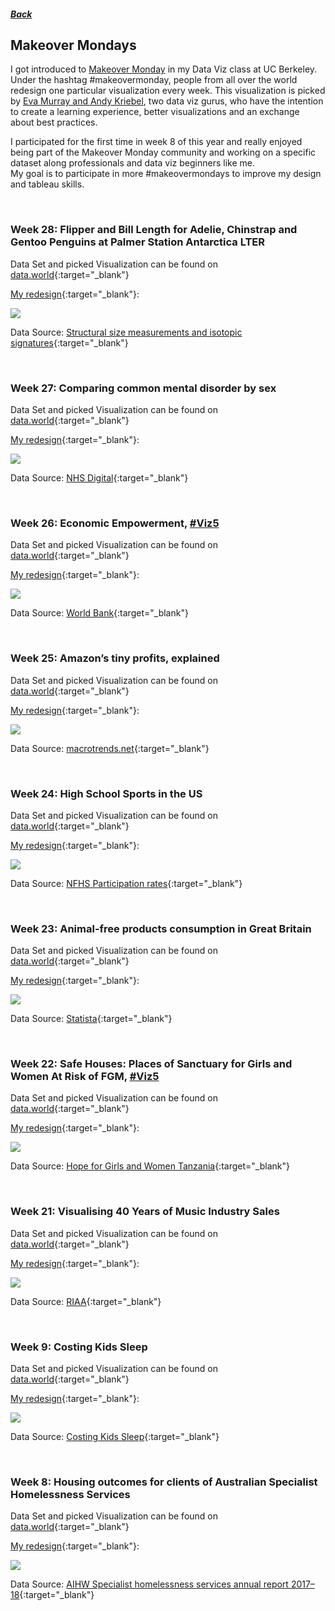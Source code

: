 ##### [Back](index#projects)
## Makeover Mondays
I got introduced to [Makeover Monday](https://www.makeovermonday.co.uk) in my Data Viz class at UC Berkeley. Under the hashtag #makeovermonday, people from all over the world redesign one particular visualization every week. This visualization is picked by [Eva Murray and Andy Kriebel](https://www.makeovermonday.co.uk/about-us/), two data viz gurus, who have the intention to create a learning experience, better visualizations and an exchange about best practices.

I participated for the first time in week 8 of this year and really enjoyed being part of the Makeover Monday community and working on a specific dataset along professionals and data viz beginners like me.  
My goal is to participate in more #makeovermondays to improve my design and tableau skills.

<br>

### Week 28: Flipper and Bill Length for Adelie, Chinstrap and Gentoo Penguins at Palmer Station Antarctica LTER

Data Set and picked Visualization can be found on [data.world](https://data.world/makeovermonday/2020w28){:target="_blank"}

[My redesign](https://public.tableau.com/profile/henny7470#!/vizhome/MoM_w28_PalmerPenguins/FinalDashboard){:target="_blank"}:

<a href="https://public.tableau.com/profile/henny7470#!/vizhome/MoM_w28_PalmerPenguins/FinalDashboard" target="blank">
  <img src="images/makeovermonday/MoM_w28_PalmerPenguins.png">
</a>

Data Source: [Structural size measurements and isotopic signatures](https://oceaninformatics.ucsd.edu/datazoo/catalogs/pallter/datasets/220){:target="_blank"}

<br>

### Week 27: Comparing common mental disorder by sex

Data Set and picked Visualization can be found on [data.world](https://data.world/makeovermonday/2020w27-comparing-common-mental-disorder-by-sex){:target="_blank"}

[My redesign](https://public.tableau.com/profile/henny7470#!/vizhome/MoM_w27_MentalHealthUK/FINAL_V2_light){:target="_blank"}:

<a href="https://public.tableau.com/profile/henny7470#!/vizhome/MoM_w27_MentalHealthUK/FINAL_V2_light" target="blank">
  <img src="images/makeovermonday/MoM_w27_MentalHealthUK.png">
</a>

Data Source: [NHS Digital](https://digital.nhs.uk/data-and-information/publications/statistical/adult-psychiatric-morbidity-survey/adult-psychiatric-morbidity-survey-survey-of-mental-health-and-wellbeing-england-2014){:target="_blank"}

<br>

### Week 26: Economic Empowerment, [#Viz5](https://www.makeovermonday.co.uk/viz5/)

Data Set and picked Visualization can be found on [data.world](https://data.world/makeovermonday/2020w26/){:target="_blank"}

[My redesign](https://public.tableau.com/profile/henny7470#!/vizhome/MoM_w26_WomenInBusiness_V2/Dashboard1){:target="_blank"}:

<a href="https://public.tableau.com/profile/henny7470#!/vizhome/MoM_w26_WomenInBusiness_V2/Dashboard1" target="blank">
  <img src="images/makeovermonday/MoM_w26_WomenInEntrepreneurship.png">
</a>

Data Source: [World Bank](https://wbl.worldbank.org/en/wbl-data){:target="_blank"}

<br>

### Week 25: Amazon’s tiny profits, explained

Data Set and picked Visualization can be found on [data.world](https://data.world/makeovermonday/2020w25-amazons-tiny-profits-explained){:target="_blank"}

[My redesign](https://public.tableau.com/profile/henny7470#!/vizhome/MoM_w25_AmazonProfit/FinalDashboard?publish=yes){:target="_blank"}:

<a href="https://public.tableau.com/profile/henny7470#!/vizhome/MoM_w25_AmazonProfit/FinalDashboard?publish=yes" target="blank">
  <img src="images/makeovermonday/MoM_w25_AmazonProfit.png">
</a>

Data Source: [macrotrends.net](https://www.macrotrends.net/stocks/charts/AMZN/amazon/gross-profit){:target="_blank"}

<br>

### Week 24: High School Sports in the US

Data Set and picked Visualization can be found on [data.world](https://data.world/makeovermonday/2020w24){:target="_blank"}

[My redesign](https://public.tableau.com/profile/henny7470#!/vizhome/MoM_w24_HighSchoolSports/FinalDashboard){:target="_blank"}:

<a href="https://public.tableau.com/profile/henny7470#!/vizhome/MoM_w24_HighSchoolSports/FinalDashboard" target="blank">
  <img src="images/makeovermonday/MoM_w24_HighSchoolSports.png">
</a>

Data Source: [NFHS Participation rates](https://members.nfhs.org/participation_statistics){:target="_blank"}

<br>

### Week 23: Animal-free products consumption in Great Britain

Data Set and picked Visualization can be found on [data.world](https://data.world/makeovermonday/2020w23-animal-free-products-consumption-in-great-britain){:target="_blank"}

[My redesign](https://public.tableau.com/profile/henny7470#!/vizhome/MoM_w23_MeatSubstitutes/finalDashboard){:target="_blank"}:

<a href="https://public.tableau.com/profile/henny7470#!/vizhome/MoM_w23_MeatSubstitutes/finalDashboard" target="blank">
  <img src="images/makeovermonday/MoM_w23_MeatSubstitutes.png">
</a>

Data Source: [Statista](https://www.statista.com/statistics/1065843/animal-free-products-consumption-frequency-in-great-britain-by-eating-habits/){:target="_blank"}

<br>

### Week 22: Safe Houses: Places of Sanctuary for Girls and Women At Risk of FGM, [#Viz5](https://www.makeovermonday.co.uk/viz5/)

Data Set and picked Visualization can be found on [data.world](https://data.world/makeovermonday/2020w22/){:target="_blank"}

[My redesign](https://public.tableau.com/profile/henny7470#!/vizhome/MoM_w22_FGM/Dashboard1?publish=yes){:target="_blank"}:

<a href="https://public.tableau.com/profile/henny7470#!/vizhome/MoM_w22_FGM/Dashboard1?publish=yes" target="blank">
  <img src="images/makeovermonday/MoM_w22_FGM.png">
</a>

Data Source: [Hope for Girls and Women Tanzania](https://hopeforgirlsandwomen.com/safe-houses/){:target="_blank"}

<br>

### Week 21: Visualising 40 Years of Music Industry Sales

Data Set and picked Visualization can be found on [data.world](https://data.world/makeovermonday/2020w21-visualizing-40-years-of-music-industry-sales){:target="_blank"}

[My redesign](https://public.tableau.com/profile/henny7470#!/vizhome/MoM_w21_MusicSales/SecondDesign?publish=yes){:target="_blank"}:

<a href="https://public.tableau.com/profile/henny7470#!/vizhome/MoM_w21_MusicSales/SecondDesign?publish=yes" target="blank">
  <img src="images/makeovermonday/MoM_Music2.png">
</a>

Data Source: [RIAA](https://www.riaa.com/u-s-sales-database/){:target="_blank"}

<br>

### Week 9: Costing Kids Sleep

Data Set and picked Visualization can be found on [data.world](https://data.world/makeovermonday/2020w9){:target="_blank"}

[My redesign](https://public.tableau.com/profile/henny7470#!/vizhome/MoM_w9_SleepData/Dashboard2){:target="_blank"}:

<a href="https://public.tableau.com/profile/henny7470#!/vizhome/MoM_w9_SleepData/Dashboard2" target="blank">
  <img src="images/makeovermonday/MoM_Sleep.png">
</a>

Data Source: [Costing Kids Sleep](https://savvysleeper.org/costing-kids-sleep/){:target="_blank"}

<br>

### Week 8: Housing outcomes for clients of Australian Specialist Homelessness Services

Data Set and picked Visualization can be found on [data.world](https://data.world/makeovermonday/2020w8){:target="_blank"}

[My redesign](https://public.tableau.com/profile/henny7470#!/vizhome/MoM_w8_HomelessnessAustralia/Dashboard1){:target="_blank"}:

<a href="https://public.tableau.com/profile/henny7470#!/vizhome/MoM_w8_HomelessnessAustralia/Dashboard1" target="blank">
  <img src="images/makeovermonday/MoM_Housing.png">
</a>

Data Source: [AIHW Specialist homelessness services annual report 2017–18](https://www.aihw.gov.au/reports/homelessness-services/specialist-homelessness-services-2017-18/data){:target="_blank"}



